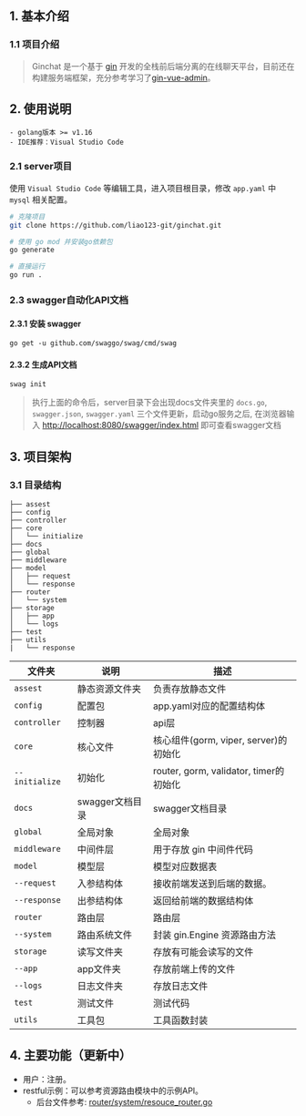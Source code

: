 ## 1. 基本介绍

### 1.1 项目介绍

> Ginchat 是一个基于 [gin](https://gin-gonic.com) 开发的全栈前后端分离的在线聊天平台，目前还在构建服务端框架，充分参考学习了[gin-vue-admin](https://github.com/flipped-aurora/gin-vue-admin)。

## 2. 使用说明

```
- golang版本 >= v1.16
- IDE推荐：Visual Studio Code
```

### 2.1 server项目

使用 `Visual Studio Code` 等编辑工具，进入项目根目录，修改 `app.yaml` 中 `mysql` 相关配置。

```bash
# 克隆项目
git clone https://github.com/liao123-git/ginchat.git

# 使用 go mod 并安装go依赖包
go generate

# 直接运行 
go run .
```

### 2.3 swagger自动化API文档

#### 2.3.1 安装 swagger

````
go get -u github.com/swaggo/swag/cmd/swag
````

#### 2.3.2 生成API文档

```` shell
swag init
````

> 执行上面的命令后，server目录下会出现docs文件夹里的 `docs.go`, `swagger.json`, `swagger.yaml` 三个文件更新，启动go服务之后, 在浏览器输入 [http://localhost:8080/swagger/index.html](http://localhost:8080/swagger/index.html) 即可查看swagger文档

## 3. 项目架构

### 3.1 目录结构

```shell
├── assest
├── config
├── controller
├── core
│   └── initialize
├── docs
├── global
├── middleware
├── model
│   ├── request
│   └── response
├── router
│   └── system
├── storage
│   ├── app
│   └── logs
├── test
├── utils
|   └── response
```

| 文件夹        | 说明                   | 描述                        |
| -----------  | --------------------- | --------------------------- |
| `assest`     | 静态资源文件夹          | 负责存放静态文件               |
| `config`     | 配置包                 | app.yaml对应的配置结构体       |
| `controller` | 控制器                 | api层                       |
| `core`       | 核心文件                | 核心组件(gorm, viper, server)的初始化 |
| `--initialize` | 初始化                | router, gorm, validator, timer的初始化 |    
| `docs`       | swagger文档目录         | swagger文档目录              |
| `global`     | 全局对象                | 全局对象                     |
| `middleware` | 中间件层 | 用于存放 gin 中间件代码                       |
| `model`      | 模型层                  | 模型对应数据表                |
| `--request`  | 入参结构体              | 接收前端发送到后端的数据。       |
| `--response` | 出参结构体              | 返回给前端的数据结构体          |
| `router`     | 路由层                  | 路由层                       |
| `--system`   | 路由系统文件             | 封装 gin.Engine 资源路由方法   |
| `storage`    | 读写文件夹              | 存放有可能会读写的文件           |
| `--app`      | app文件夹               | 存放前端上传的文件              |
| `--logs`     | 日志文件夹              | 存放日志文件                   |
| `test`       | 测试文件                | 测试代码                      |
| `utils`      | 工具包                  | 工具函数封装                  |

## 4. 主要功能（更新中）

- 用户：注册。
- restful示例：可以参考资源路由模块中的示例API。
    - 后台文件参考: [router/system/resouce_router.go](https://github.com/liao123-git/ginchat/tree/main/router/system/resouce_router.go)

